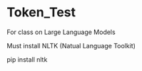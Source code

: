 # Token_Test
For class on Large Language Models

Must install NLTK (Natual Language Toolkit) 

pip install nltk
